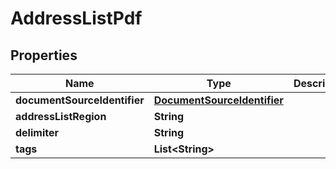 

# AddressListPdf


## Properties

| Name | Type | Description | Notes |
|------------ | ------------- | ------------- | -------------|
|**documentSourceIdentifier** | [**DocumentSourceIdentifier**](DocumentSourceIdentifier.md) |  |  |
|**addressListRegion** | **String** |  |  |
|**delimiter** | **String** |  |  [optional] |
|**tags** | **List&lt;String&gt;** |  |  [optional] |



